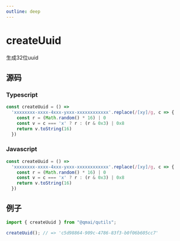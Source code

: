 ```yaml
---
outline: deep
---
```


# createUuid

生成32位uuid

## 源码

### Typescript

```typescript
const createUuid = () =>
  'xxxxxxxx-xxxx-4xxx-yxxx-xxxxxxxxxxxx'.replace(/[xy]/g, c => {
    const r = (Math.random() * 16) | 0
    const v = c === 'x' ? r : (r & 0x3) | 0x8
    return v.toString(16)
  })
```

### Javascript

```javascript
const createUuid = () =>
  'xxxxxxxx-xxxx-4xxx-yxxx-xxxxxxxxxxxx'.replace(/[xy]/g, c => {
    const r = (Math.random() * 16) | 0
    const v = c === 'x' ? r : (r & 0x3) | 0x8
    return v.toString(16)
  })
```

## 例子

```javascript
import { createUuid } from "@qmai/qutils";

createUuid(); // => 'c5d98864-909c-4786-83f3-b0f06b605cc7'
```
